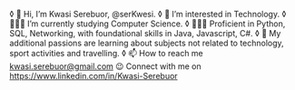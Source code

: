 ◊ 👋 Hi, I’m Kwasi Serebuor, @serKwesi.
◊ 👀 I’m interested in Technology.
◊ 👨🏽‍🎓 I’m currently studying Computer Science.
◊ 👨🏽‍💻 Proficient in Python, SQL, Networking, with foundational skills in Java, Javascript, C#.
◊ 💞️ My additional passions are learning about subjects not related to technology, sport activities and travelling.
◊ 📫 How to reach me kwasi.serebuor@gmail.com 
😉 Connect with me on https://www.linkedin.com/in/Kwasi-Serebuor


<!---
serKwesi/serKwesi is a ✨ special ✨ repository because its `README.md` (this file) appears on your GitHub profile.
You can click the Preview link to take a look at your changes.
--->
